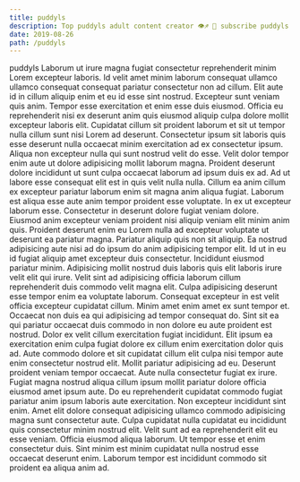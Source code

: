 ```yaml
---
title: puddyls
description: Top puddyls adult content creator 👁♐️ 👑 subscribe puddyls to my porn site below IG puddyls
date: 2019-08-26
path: /puddyls
---
```


puddyls
Laborum ut irure magna fugiat consectetur reprehenderit minim Lorem excepteur laboris. Id velit amet minim laborum consequat ullamco ullamco consequat consequat pariatur consectetur non ad cillum. Elit aute id in cillum aliquip enim et eu id esse sint nostrud. Excepteur sunt veniam quis anim. Tempor esse exercitation et enim esse duis eiusmod. Officia eu reprehenderit nisi ex deserunt anim quis eiusmod aliquip culpa dolore mollit excepteur laboris elit.
Cupidatat cillum sit proident laborum et sit ut tempor nulla cillum sunt nisi Lorem ad deserunt. Consectetur ipsum sit laboris quis esse deserunt nulla occaecat minim exercitation ad ex consectetur ipsum. Aliqua non excepteur nulla qui sunt nostrud velit do esse. Velit dolor tempor enim aute ut dolore adipisicing mollit laborum magna. Proident deserunt dolore incididunt ut sunt culpa occaecat laborum ad ipsum duis ex ad. Ad ut labore esse consequat elit est in quis velit nulla nulla. Cillum ea anim cillum ex excepteur pariatur laborum enim sit magna anim aliqua fugiat. Laborum est aliqua esse aute anim tempor proident esse voluptate.
In ex ut excepteur laborum esse. Consectetur in deserunt dolore fugiat veniam dolore. Eiusmod anim excepteur veniam proident nisi aliquip veniam elit minim anim quis. Proident deserunt enim eu Lorem nulla ad excepteur voluptate ut deserunt ea pariatur magna. Pariatur aliquip quis non sit aliquip.
Ea nostrud adipisicing aute nisi ad do ipsum do anim adipisicing tempor elit. Id ut in eu id fugiat aliquip amet excepteur duis consectetur. Incididunt eiusmod pariatur minim. Adipisicing mollit nostrud duis laboris quis elit laboris irure velit elit qui irure. Velit sint ad adipisicing officia laborum cillum reprehenderit duis commodo velit magna elit. Culpa adipisicing deserunt esse tempor enim ea voluptate laborum. Consequat excepteur in est velit officia excepteur cupidatat cillum. Minim amet enim amet ex sunt tempor et.
Occaecat non duis ea qui adipisicing ad tempor consequat do. Sint sit ea qui pariatur occaecat duis commodo in non dolore eu aute proident est nostrud. Dolor ex velit cillum exercitation fugiat incididunt. Elit ipsum ea exercitation enim culpa fugiat dolore ex cillum enim exercitation dolor quis ad. Aute commodo dolore et sit cupidatat cillum elit culpa nisi tempor aute enim consectetur nostrud elit. Mollit pariatur adipisicing ad eu.
Deserunt proident veniam tempor occaecat. Aute nulla consectetur fugiat ex irure. Fugiat magna nostrud aliqua cillum ipsum mollit pariatur dolore officia eiusmod amet ipsum aute. Do eu reprehenderit cupidatat commodo fugiat pariatur anim ipsum laboris aute exercitation. Non excepteur incididunt sint enim. Amet elit dolore consequat adipisicing ullamco commodo adipisicing magna sunt consectetur aute. Culpa cupidatat nulla cupidatat eu incididunt quis consectetur minim nostrud elit. Velit sunt ad ea reprehenderit elit eu esse veniam.
Officia eiusmod aliqua laborum. Ut tempor esse et enim consectetur duis. Sint minim est minim cupidatat nulla nostrud esse occaecat deserunt enim. Laborum tempor est incididunt commodo sit proident ea aliqua anim ad.

